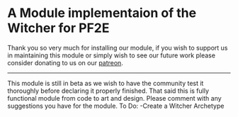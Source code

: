 <h1>A Module implementaion of the Witcher for PF2E</h1>
<p>Thank you so very much for installing our module, if you wish to support us in maintaining this module or simply wish to see our future work please consider donating to us on our <a href="https://patreon.com/EregionArts?utm_medium=unknown&utm_source=join_link&utm_campaign=creatorshare_creator&utm_content=copyLink">patreon</a>.</p>
<hr>
This module is still in beta as we wish to have the community test it thoroughly before declaring it properly finished. That said this is fully functional module from code to art and design. Please comment with any suggestions you have for the module.
To Do:
-Create a Witcher Archetype
